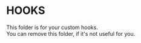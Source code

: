 # HOOKS

This folder is for your custom hooks.<br />
You can remove this folder, if it's not useful for you.
